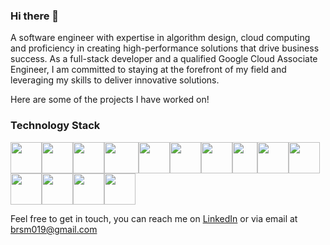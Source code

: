 ### Hi there 👋
<!-- <p align="center">
<img src="https://user-images.githubusercontent.com/70659641/107946791-6c1d6300-6f89-11eb-847b-20d08935327c.png" align="center" width="30%" height="30%">
</p> -->

A software engineer with expertise in algorithm design, cloud computing and proficiency in creating high-performance solutions that drive business success. As a full-stack developer and a qualified Google Cloud Associate Engineer, I am committed to staying at the forefront of my field and leveraging my skills to deliver innovative solutions.

Here are some of the projects I have worked on!

### Technology Stack



<img src="https://user-images.githubusercontent.com/70659641/108734623-8e822400-7527-11eb-995f-da3c5fac3f7e.png" width="50" height="50"><img src="https://user-images.githubusercontent.com/70659641/107943438-9fa9be80-6f84-11eb-9019-8ea66ecd0d6d.png" width="50" height="50"><img src="https://user-images.githubusercontent.com/70659641/107945742-f9f84e80-6f87-11eb-96dd-04f1aef252e4.png"  width="50" height="50" padding="5"><img src="https://user-images.githubusercontent.com/70659641/108735602-aa39fa00-7528-11eb-920c-b5774bb0af53.png"  width="55" height="50" padding="5"><img src="https://user-images.githubusercontent.com/70659641/108734080-fbe18500-7526-11eb-9415-6fab35a45e26.png" width="50" height="50"><img src="https://user-images.githubusercontent.com/70659641/107943481-b0f2cb00-6f84-11eb-8c1e-5bfb44abeeea.png"  width="50" height="50" padding="5"><img src="https://user-images.githubusercontent.com/70659641/107943493-b4865200-6f84-11eb-9732-695237c3509e.png"  width="50" height="50" padding="5"><img src="https://user-images.githubusercontent.com/70659641/107946160-8a369380-6f88-11eb-8621-7180424d8e18.png"  width="40" height="50"><img src="https://user-images.githubusercontent.com/70659641/107946256-ae927000-6f88-11eb-972c-476d70c186e2.png"  width="50" height="50" padding="5"><img src="https://user-images.githubusercontent.com/70659641/107943551-c667f500-6f84-11eb-9299-7ac741b2b4d6.png"  width="50" height="50" padding="5"><img src="https://user-images.githubusercontent.com/70659641/107943616-e0093c80-6f84-11eb-8dd5-064ff1fd75b7.png"  width="50" height="50" padding="5"><img src="https://user-images.githubusercontent.com/70659641/107943638-e7c8e100-6f84-11eb-96cf-bbd2bc709f78.png"  width="50" height="50" padding="5"><img src="https://user-images.githubusercontent.com/70659641/107943656-ec8d9500-6f84-11eb-8dc6-d2c327c6173a.png"  width="50" height="50" padding="5"><img src="https://user-images.githubusercontent.com/70659641/135524908-cc0533de-8af1-49b0-9ba8-bde0df615167.png"  width="50" height="50" padding="5">




 
Feel free to get in touch, you can reach me on [LinkedIn](https://www.linkedin.com/in/bradleyjsmith1/) or via email at <brsm019@gmail.com>

